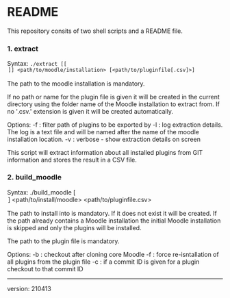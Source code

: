 # README

This repository consits of two shell scripts and a README file.

### 1. extract

Syntax: <code>./extract [[<option>]] <path/to/moodle/installation> [<path/to/pluginfile[.csv]>]</code>

The path to the moodle installation is mandatory.

If no path or name for the plugin file is given it will be created in the current directory using the folder name of the Moodle installation to extract from. If no '.csv.' extension is given it will be created automatically.

Options:
	-f <arg> 	: filter path of plugins to be exported by <arg>
	-l 			: log extraction details. The log is a text file and will be named after the name of the moodle installation location.
	-v 			: verbose - show extraction details on screen

This script will extract information about all installed plugins from GIT information and stores the result in a CSV file.

### 2. build_moodle

Syntax: ./build_moodle [ <option> ] <path/to/install/moodle> <path/to/pluginfile.csv>

The path to install into is mandatory. If it does not exist it will be created. If the path already contains a Moodle installation the initial Moodle installation is skipped and only the plugins will be installed.

The path to the plugin file is mandatory.

Options:
	-b <branch>	: checkout <branch> after cloning core Moodle
	-f 			: force re-isntallation of all plugins from the plugin file
	-c 			: if a commit ID is given for a plugin checkout to that commit ID

----------
version: 210413
